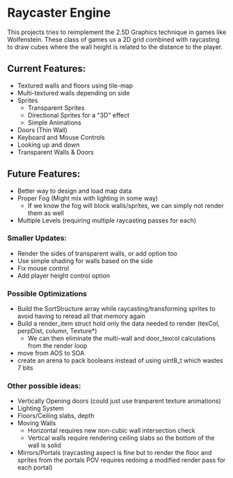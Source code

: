 # Raycaster Engine
This projects tries to reimplement the 2.5D Graphics technique in games like Wolfenstein. These class of games us a 2D grid combined with raycasting to draw cubes where the wall height is related to the distance to the player. 

## Current Features:
- Textured walls and floors using tile-map
- Multi-textured walls depending on side
- Sprites
    - Transparent Sprites
    - Directional Sprites for a "3D" effect
    - Simple Animations
- Doors (Thin Wall)
- Keyboard and Mouse Controls
- Looking up and down
- Transparent Walls & Doors

## Future Features:
- Better way to design and load map data
- Proper Fog (Might mix with lighting in some way)
    - If we know the fog will block walls/sprites, we can simply not render them as well
- Multiple Levels (requiring multiple raycasting passes for each)

### Smaller Updates:
- Render the sides of transparent walls, or add option too
- Use simple shading for walls based on the side
- Fix mouse control
- Add player height control option

### Possible Optimizations
 - Build the SortStructure array while raycasting/transforming sprites to avoid having to reread all that memory again
 - Build a render_item struct hold only the data needed to render (texCol, perpDist, column, Texture*)
    - We can then eliminate the multi-wall and door_texcol calculations from the render loop
 - move from AOS to SOA
 - create an arena to pack booleans instead of using uint8_t which wastes 7 bits

### Other possible ideas:
- Vertically Opening doors (could just use tranparent texture animations)
- Lighting System
- Floors/Ceiling slabs, depth
- Moving Walls
    - Horizontal requires new non-cubic wall intersection check
    - Vertical walls require rendering ceiling slabs so the bottom of the wall is solid
- Mirrors/Portals (raycasting aspect is fine but to render the floor and sprites from the portals POV requires redoing a modified render pass for each portal)

